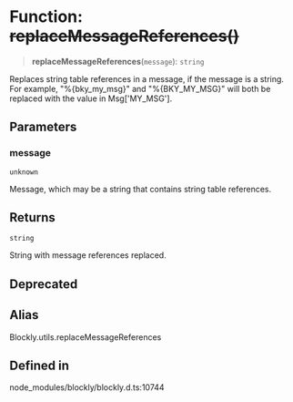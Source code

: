 # Function: ~~replaceMessageReferences()~~

> **replaceMessageReferences**(`message`): `string`

Replaces string table references in a message, if the message is a string.
For example, "%{bky_my_msg}" and "%{BKY_MY_MSG}" will both be replaced with
the value in Msg['MY_MSG'].

## Parameters

### message

`unknown`

Message, which may be a string that contains
string table references.

## Returns

`string`

String with message references replaced.

## Deprecated

## Alias

Blockly.utils.replaceMessageReferences

## Defined in

node_modules/blockly/blockly.d.ts:10744
